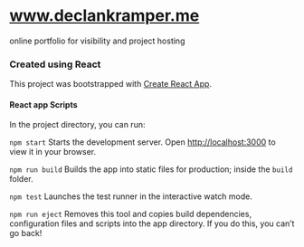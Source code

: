 
# www.declankramper.me
online portfolio for visibility and project hosting



### Created using React
This project was bootstrapped with [Create React App](https://github.com/facebook/create-react-app).

#### React app Scripts
In the project directory, you can run:

`npm start`
Starts the development server.
Open [http://localhost:3000](http://localhost:3000) to view it in your browser.

`npm run build`
Builds the app into static files for production; inside the `build` folder.

`npm test`
Launches the test runner in the interactive watch mode.

`npm run eject`
Removes this tool and copies build dependencies, configuration files
and scripts into the app directory. If you do this, you can’t go back!